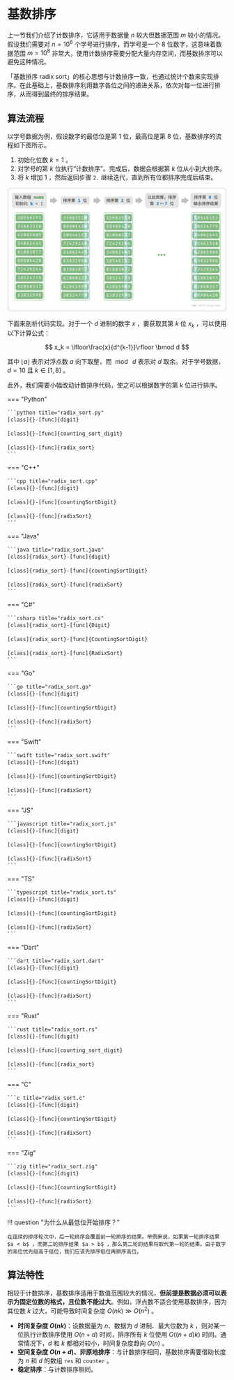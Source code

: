 # 基数排序

上一节我们介绍了计数排序，它适用于数据量 $n$ 较大但数据范围 $m$ 较小的情况。假设我们需要对 $n = 10^6$ 个学号进行排序，而学号是一个 $8$ 位数字，这意味着数据范围 $m = 10^8$ 非常大，使用计数排序需要分配大量内存空间，而基数排序可以避免这种情况。

「基数排序 radix sort」的核心思想与计数排序一致，也通过统计个数来实现排序。在此基础上，基数排序利用数字各位之间的递进关系，依次对每一位进行排序，从而得到最终的排序结果。

## 算法流程

以学号数据为例，假设数字的最低位是第 $1$ 位，最高位是第 $8$ 位，基数排序的流程如下图所示。

1. 初始化位数 $k = 1$ 。
2. 对学号的第 $k$ 位执行“计数排序”。完成后，数据会根据第 $k$ 位从小到大排序。
3. 将 $k$ 增加 $1$ ，然后返回步骤 `2.` 继续迭代，直到所有位都排序完成后结束。

![基数排序算法流程](radix_sort.assets/radix_sort_overview.png)

下面来剖析代码实现。对于一个 $d$ 进制的数字 $x$ ，要获取其第 $k$ 位 $x_k$ ，可以使用以下计算公式：

$$
x_k = \lfloor\frac{x}{d^{k-1}}\rfloor \bmod d
$$

其中 $\lfloor a \rfloor$ 表示对浮点数 $a$ 向下取整，而 $\bmod \: d$ 表示对 $d$ 取余。对于学号数据，$d = 10$ 且 $k \in [1, 8]$ 。

此外，我们需要小幅改动计数排序代码，使之可以根据数字的第 $k$ 位进行排序。

=== "Python"

    ```python title="radix_sort.py"
    [class]{}-[func]{digit}

    [class]{}-[func]{counting_sort_digit}

    [class]{}-[func]{radix_sort}
    ```

=== "C++"

    ```cpp title="radix_sort.cpp"
    [class]{}-[func]{digit}

    [class]{}-[func]{countingSortDigit}

    [class]{}-[func]{radixSort}
    ```

=== "Java"

    ```java title="radix_sort.java"
    [class]{radix_sort}-[func]{digit}

    [class]{radix_sort}-[func]{countingSortDigit}

    [class]{radix_sort}-[func]{radixSort}
    ```

=== "C#"

    ```csharp title="radix_sort.cs"
    [class]{radix_sort}-[func]{Digit}

    [class]{radix_sort}-[func]{CountingSortDigit}

    [class]{radix_sort}-[func]{RadixSort}
    ```

=== "Go"

    ```go title="radix_sort.go"
    [class]{}-[func]{digit}

    [class]{}-[func]{countingSortDigit}

    [class]{}-[func]{radixSort}
    ```

=== "Swift"

    ```swift title="radix_sort.swift"
    [class]{}-[func]{digit}

    [class]{}-[func]{countingSortDigit}

    [class]{}-[func]{radixSort}
    ```

=== "JS"

    ```javascript title="radix_sort.js"
    [class]{}-[func]{digit}

    [class]{}-[func]{countingSortDigit}

    [class]{}-[func]{radixSort}
    ```

=== "TS"

    ```typescript title="radix_sort.ts"
    [class]{}-[func]{digit}

    [class]{}-[func]{countingSortDigit}

    [class]{}-[func]{radixSort}
    ```

=== "Dart"

    ```dart title="radix_sort.dart"
    [class]{}-[func]{digit}

    [class]{}-[func]{countingSortDigit}

    [class]{}-[func]{radixSort}
    ```

=== "Rust"

    ```rust title="radix_sort.rs"
    [class]{}-[func]{digit}

    [class]{}-[func]{counting_sort_digit}

    [class]{}-[func]{radix_sort}
    ```

=== "C"

    ```c title="radix_sort.c"
    [class]{}-[func]{digit}

    [class]{}-[func]{countingSortDigit}

    [class]{}-[func]{radixSort}
    ```

=== "Zig"

    ```zig title="radix_sort.zig"
    [class]{}-[func]{digit}

    [class]{}-[func]{countingSortDigit}

    [class]{}-[func]{radixSort}
    ```

!!! question "为什么从最低位开始排序？"

    在连续的排序轮次中，后一轮排序会覆盖前一轮排序的结果。举例来说，如果第一轮排序结果 $a < b$ ，而第二轮排序结果 $a > b$ ，那么第二轮的结果将取代第一轮的结果。由于数字的高位优先级高于低位，我们应该先排序低位再排序高位。

## 算法特性

相较于计数排序，基数排序适用于数值范围较大的情况，**但前提是数据必须可以表示为固定位数的格式，且位数不能过大**。例如，浮点数不适合使用基数排序，因为其位数 $k$ 过大，可能导致时间复杂度 $O(nk) \gg O(n^2)$ 。

- **时间复杂度 $O(nk)$**：设数据量为 $n$、数据为 $d$ 进制、最大位数为 $k$ ，则对某一位执行计数排序使用 $O(n + d)$ 时间，排序所有 $k$ 位使用 $O((n + d)k)$ 时间。通常情况下，$d$ 和 $k$ 都相对较小，时间复杂度趋向 $O(n)$ 。
- **空间复杂度 $O(n + d)$、非原地排序**：与计数排序相同，基数排序需要借助长度为 $n$ 和 $d$ 的数组 `res` 和 `counter` 。
- **稳定排序**：与计数排序相同。
